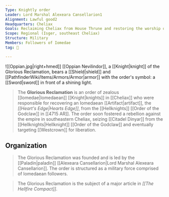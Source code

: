 ```yaml
---
Type: Knightly order
Leader: Lord Marshal Alexeara Cansellarion1
Alignment: Lawful good2
Headquarters: Cheliax
Goals: Reclaiming Cheliax from House Thrune and restoring the worship of Iomedae
Scope: Regional (Isger, southeast Cheliax)
Structure: Military
Members: Followers of Iomedae
tag: 👥

---
```


![[Oppian.jpg|right+hmed]] 
 [[Oppian Nevilindor]], a [[Knight|knight]] of the Glorious Reclamation, bears a [[Shield|shield]] and [[PathfinderWiki/Items/Armors/Armor|armor]] with the order's symbol: a [[Sword|sword]] in front of a shining light.
> The **Glorious Reclamation** is an order of zealous [[Iomedae|Iomedaean]] [[Knight|knights]] in [[Cheliax]] who were responsible for recovering an Iomedaean [[Artifact|artifact]], the *[[Heart's Edge|Hearts Edge]]*, from the [[Hellknights]] [[Order of the Godclaw]] in [[4715 AR]]. The order soon fostered a rebellion against the empire in southeastern Cheliax, seizing [[Citadel Dinyar]] from the [[Hellknights|Hellknight]] [[Order of the Godclaw]] and eventually targeting [[Westcrown]] for liberation.


## Organization

> The Glorious Reclamation was founded and is led by the [[Paladin|paladin]] [[Alexeara Cansellarion|Lord Marshal Alexeara Cansellarion]]. The order is structured as a military force comprised of Iomedaean followers.


> The Glorious Reclamation is the subject of a major article in *[[The Hellfire Compact]]*.






